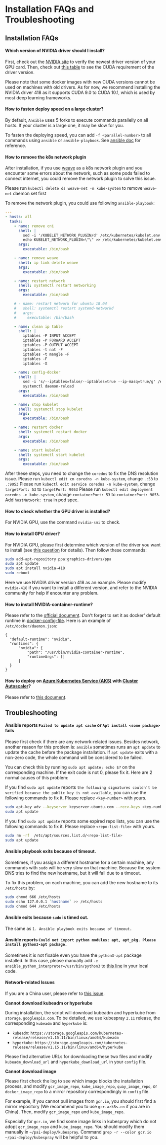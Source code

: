 # Installation FAQs and Troubleshooting

## Installation FAQs

#### Which version of NVIDIA driver should I install?

First, check out the [NVIDIA site](https://www.nvidia.com/Download/index.aspx) to verify the newest driver version of your GPU card. Then, check out [this table](https://docs.nvidia.com/deploy/cuda-compatibility/index.html#binary-compatibility__table-toolkit-driver) to see the CUDA requirement of the driver version.

Please note that some docker images with new CUDA versions cannot be used on machines with old drivers. As for now, we recommend installing the NVIDIA driver 418 as it supports CUDA 9.0 to CUDA 10.1, which is used by most deep learning frameworks.

#### How to fasten deploy speed on a large cluster?

By default, `Ansible` uses 5 forks to execute commands parallelly on all hosts. If your cluster is a large one, it may be slow for you.

To fasten the deploying speed, you can add `-f <parallel-number>` to all commands using `ansible` or `ansible-playbook`. See [ansible doc](https://docs.ansible.com/ansible/latest/cli/ansible.html#cmdoption-ansible-f) for reference.

#### How to remove the k8s network plugin


After installation, if you use [weave](https://github.com/weaveworks/weave) as a k8s network plugin and you encounter some errors about the network, such as some pods failed to connect internet, you could remove the network plugin to solve this issue.

Please run `kubectl delete ds weave-net -n kube-system` to remove `weave-net` daemon set first

To remove the network plugin, you could use following `ansible-playbook`:
```yaml
---
- hosts: all
  tasks:
    - name: remove cni
      shell: |
        sed -i '/KUBELET_NETWORK_PLUGIN/d' /etc/kubernetes/kubelet.env
        echo KUBELET_NETWORK_PLUGIN=\"\" >> /etc/kubernetes/kubelet.env
      args:
        executable: /bin/bash

    - name: remove weave
      shell: ip link delete weave
      args:
        executable: /bin/bash

    - name: restart network
      shell: systemctl restart networking
      args:
        executable: /bin/bash

    # - name: restart network for ubuntu 18.04
    #   shell: systemctl restart systemd-networkd
    #   args:
    #     executable: /bin/bash

    - name: clean ip table
      shell: |
        iptables -P INPUT ACCEPT
        iptables -P FORWARD ACCEPT
        iptables -P OUTPUT ACCEPT
        iptables -t nat -F
        iptables -t mangle -F
        iptables -F
        iptables -X

    - name: config-docker
      shell: |
        sed -i 's/--iptables=false/--iptables=true --ip-masq=true/g' /etc/systemd/system/docker.service.d/docker-options.conf
        systemctl daemon-reload
      args:
        executable: /bin/bash

    - name: stop kubelet
      shell: systemctl stop kubelet
      args:
        executable: /bin/bash

    - name: restart docker
      shell: systemctl restart docker
      args:
        executable: /bin/bash

    - name: start kubelet
      shell: systemctl start kubelet
      args:
        executable: /bin/bash
```

After these steps, you need to change the `coredns` to fix the DNS resolution issue.
Please run `kubectl edit cm coredns -n kube-system`, change `.:53` to `.:9053`
Please run `kubectl edit service coredns -n kube-system`, change `targetPort: 53` to `targetPort: 9053`
Please run `kubectl edit deployment coredns -n kube-system`, change `containerPort: 53` to `containerPort: 9053`. Add `hostNetwork: true` in pod spec.

#### How to check whether the GPU driver is installed?

For NVIDIA GPU, use the command `nvidia-smi` to check.

#### How to install GPU driver?

For NVIDIA GPU, please first determine which version of the driver you want to install (see [this question](#which-version-of-nvidia-driver-should-i-install) for details). Then follow these commands:

```bash
sudo add-apt-repository ppa:graphics-drivers/ppa
sudo apt update
sudo apt install nvidia-418
sudo reboot
```

Here we use NVIDIA driver version 418 as an example. Please modify `nvidia-418` if you want to install a different version, and refer to the NVIDIA community for help if encounter any problem.

#### How to install NVIDIA-container-runtime?

Please refer to the [official document](https://github.com/NVIDIA/nvidia-container-runtime#installation). Don't forget to set it as docker' default runtime in [docker-config-file](https://docs.docker.com/config/daemon/#configure-the-docker-daemon). Here is an example of `/etc/docker/daemon.json`:

```
{
  "default-runtime": "nvidia",
  "runtimes": {
      "nvidia": {
          "path": "/usr/bin/nvidia-container-runtime",
          "runtimeArgs": []
      }
  }
}
```

#### How to deploy on [Azure Kubernetes Service (AKS)](https://azure.microsoft.com/en-us/services/kubernetes-service/) with [Cluster Autoscaler](https://github.com/kubernetes/autoscaler/tree/master/cluster-autoscaler)?

Please refer to [this document](https://github.com/microsoft/pai/tree/master/contrib/aks-engine).

## Troubleshooting

#### Ansible reports `Failed to update apt cache` or `Apt install <some package>` fails

Please first check if there are any network-related issues. Besides network, another reason for this problem is: `ansible` sometimes runs an `apt update` to update the cache before the package installation. If `apt update` exits with a non-zero code, the whole command will be considered to be failed.

You can check this by running `sudo apt update; echo $?` on the corresponding machine. If the exit code is not 0, please fix it. Here are 2 normal causes of this problem:

If you find `sudo apt update` reports `the following signatures couldn’t be verified because the public key is not available`, you can use the following commands to fix it. Please replace `<key-number>` with yours.

```bash
sudo apt-key adv --keyserver keyserver.ubuntu.com --recv-keys <key-number>
sudo apt update
```

If you find `sudo apt update` reports some expired repo lists, you can use the following commands to fix it. Please replace `<repo-list-file>` with yours.

```bash
sudo rm -rf  /etc/apt/sources.list.d/<repo-list-file>
sudo apt update
```

#### Ansible playbook exits because of timeout.

Sometimes, if you assign a different hostname for a certain machine, any commands with `sudo` will be very slow on that machine. Because the system DNS tries to find the new hostname, but it will fail due to a timeout.

To fix this problem, on each machine, you can add the new hostname to its `/etc/hosts` by:

```bash
sudo chmod 666 /etc/hosts
sudo echo 127.0.0.1 `hostname` >> /etc/hosts
sudo chmod 644 /etc/hosts
```

#### Ansible exits because `sudo` is timed out.

The same as `1. Ansible playbook exits because of timeout.`

#### Ansible reports `Could not import python modules: apt, apt_pkg. Please install python3-apt package.`

Sometimes it is not fixable even you have the `python3-apt` package installed. In this case, please manually add `-e ansible_python_interpreter=/usr/bin/python3` to [this line](https://github.com/microsoft/pai/blob/42bcfb985d0baf05313190a5ac8a237a35133d73/contrib/kubespray/script/kubernetes-boot.sh#L5) in your local code.

#### Network-related Issues

If you are a China user, please refer to [this issue](https://github.com/microsoft/pai/issues/5592).

**Cannot download kubeadm or hyperkube**

During installation, the script will download kubeadm and hyperkube from `storage.googleapis.com`. To be detailed, we use kubespray `2.11` release, the corresponding `kubeadm` and `hyperkube` is:

  - `kubeadm`: `https://storage.googleapis.com/kubernetes-release/release/v1.15.11/bin/linux/amd64/kubeadm`
  - `hyperkube`: `https://storage.googleapis.com/kubernetes-release/release/v1.15.11/bin/linux/amd64/hyperkube`

Please find alternative URLs for downloading these two files and modify `kubeadm_download_url` and `hyperkube_download_url` in your `config` file.

**Cannot download image**

Please first check the log to see which image blocks the installation process, and modify `gcr_image_repo`, `kube_image_repo`, `quay_image_repo`, or `docker_image_repo` to a mirror repository correspondingly in `config` file.

For example, if you cannot pull images from `gcr.io`, you should first find a mirror repository (We recommend you to use `gcr.azk8s.cn` if you are in China). Then, modify `gcr_image_repo` and `kube_image_repo`.

Especially for `gcr.io`, we find some image links in kubespray which do not adopt `gcr_image_repo` and `kube_image_repo`. You should modify them manually in `~/pai-deploy/kubespray`. Command `grep -r --color gcr.io ~/pai-deploy/kubespray` will be helpful to you.